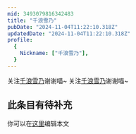 ```yaml
---
mid: 3493079816342483
title: "千浪雪乃"
pubDate: "2024-11-04T11:22:10.318Z"
updatedDate: "2024-11-04T11:22:10.318Z"
profile:
  {
    Nickname: ["千浪雪乃"],
  }
---
```


关注[千浪雪乃](https://space.bilibili.com/3493079816342483)谢谢喵~ 关注[千浪雪乃](https://space.bilibili.com/3493079816342483)谢谢喵~

## 此条目有待补充
你可以在[这里](https://github.com/Yuhanawa/VTuber.ICU/edit/master/src/content/v/千浪雪乃/index.md)编辑本文
